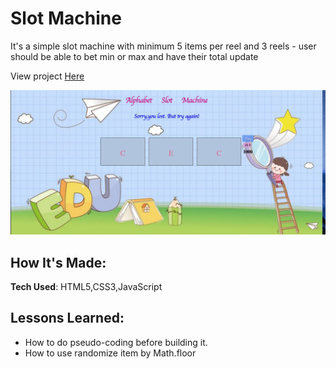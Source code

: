 # Slot Machine

It's a  simple slot machine with minimum 5 items per reel and 3 reels - user should be able to bet min or max and have their total update

View project [Here](slotmachinebyaiperi.netlify.com)

![slotmachine](images/readme.png)

## How It's Made:

**Tech Used**: HTML5,CSS3,JavaScript

## Lessons Learned:

* How to do pseudo-coding before building it.
* How to use randomize item by Math.floor
